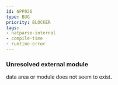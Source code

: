 ```yaml
---
id: NPP026
type: BUG
priority: BLOCKER
tags:
- natparse-internal
- compile-time
- runtime-error
---
```


### Unresolved external module

data area or module does not seem to exist.

